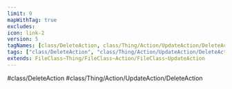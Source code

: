 ```yaml
---
limit: 9
mapWithTag: true
excludes:
icon: link-2
version: 5
tagNames: [class/DeleteAction, class/Thing/Action/UpdateAction/DeleteAction, schema-org/DeleteAction]
tags: ["class/DeleteAction", "class/Thing/Action/UpdateAction/DeleteAction"]
extends: FileClass~Thing/FileClass~Action/FileClass~UpdateAction
---
```


#class/DeleteAction
#class/Thing/Action/UpdateAction/DeleteAction

